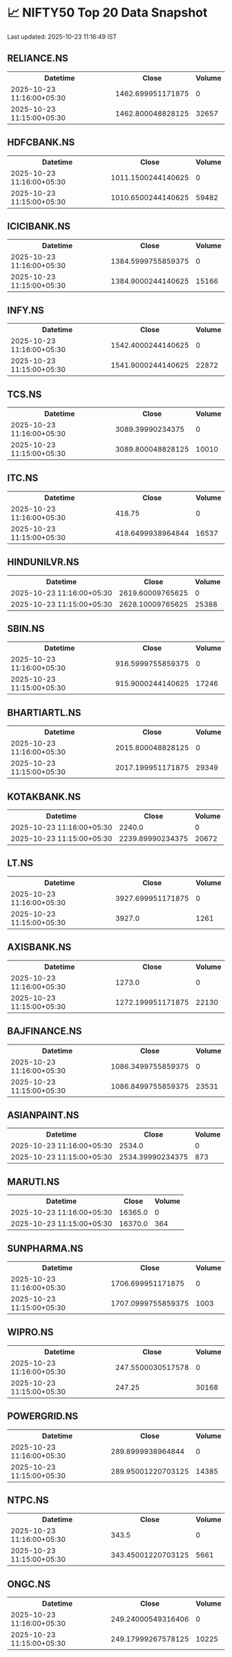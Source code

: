 # 📈 NIFTY50 Top 20 Data Snapshot

Last updated: 2025-10-23 11:16:49 IST

## RELIANCE.NS

<table>
  <tr><th>Datetime</th><th>Close</th><th>Volume</th></tr>
  <tr><td>2025-10-23 11:16:00+05:30</td><td>1462.699951171875</td><td>0</td></tr>
  <tr><td>2025-10-23 11:15:00+05:30</td><td>1462.800048828125</td><td>32657</td></tr>
</table>

## HDFCBANK.NS

<table>
  <tr><th>Datetime</th><th>Close</th><th>Volume</th></tr>
  <tr><td>2025-10-23 11:16:00+05:30</td><td>1011.1500244140625</td><td>0</td></tr>
  <tr><td>2025-10-23 11:15:00+05:30</td><td>1010.6500244140625</td><td>59482</td></tr>
</table>

## ICICIBANK.NS

<table>
  <tr><th>Datetime</th><th>Close</th><th>Volume</th></tr>
  <tr><td>2025-10-23 11:16:00+05:30</td><td>1384.5999755859375</td><td>0</td></tr>
  <tr><td>2025-10-23 11:15:00+05:30</td><td>1384.9000244140625</td><td>15166</td></tr>
</table>

## INFY.NS

<table>
  <tr><th>Datetime</th><th>Close</th><th>Volume</th></tr>
  <tr><td>2025-10-23 11:16:00+05:30</td><td>1542.4000244140625</td><td>0</td></tr>
  <tr><td>2025-10-23 11:15:00+05:30</td><td>1541.9000244140625</td><td>22872</td></tr>
</table>

## TCS.NS

<table>
  <tr><th>Datetime</th><th>Close</th><th>Volume</th></tr>
  <tr><td>2025-10-23 11:16:00+05:30</td><td>3089.39990234375</td><td>0</td></tr>
  <tr><td>2025-10-23 11:15:00+05:30</td><td>3089.800048828125</td><td>10010</td></tr>
</table>

## ITC.NS

<table>
  <tr><th>Datetime</th><th>Close</th><th>Volume</th></tr>
  <tr><td>2025-10-23 11:16:00+05:30</td><td>418.75</td><td>0</td></tr>
  <tr><td>2025-10-23 11:15:00+05:30</td><td>418.6499938964844</td><td>16537</td></tr>
</table>

## HINDUNILVR.NS

<table>
  <tr><th>Datetime</th><th>Close</th><th>Volume</th></tr>
  <tr><td>2025-10-23 11:16:00+05:30</td><td>2619.60009765625</td><td>0</td></tr>
  <tr><td>2025-10-23 11:15:00+05:30</td><td>2628.10009765625</td><td>25388</td></tr>
</table>

## SBIN.NS

<table>
  <tr><th>Datetime</th><th>Close</th><th>Volume</th></tr>
  <tr><td>2025-10-23 11:16:00+05:30</td><td>916.5999755859375</td><td>0</td></tr>
  <tr><td>2025-10-23 11:15:00+05:30</td><td>915.9000244140625</td><td>17246</td></tr>
</table>

## BHARTIARTL.NS

<table>
  <tr><th>Datetime</th><th>Close</th><th>Volume</th></tr>
  <tr><td>2025-10-23 11:16:00+05:30</td><td>2015.800048828125</td><td>0</td></tr>
  <tr><td>2025-10-23 11:15:00+05:30</td><td>2017.199951171875</td><td>29349</td></tr>
</table>

## KOTAKBANK.NS

<table>
  <tr><th>Datetime</th><th>Close</th><th>Volume</th></tr>
  <tr><td>2025-10-23 11:16:00+05:30</td><td>2240.0</td><td>0</td></tr>
  <tr><td>2025-10-23 11:15:00+05:30</td><td>2239.89990234375</td><td>20672</td></tr>
</table>

## LT.NS

<table>
  <tr><th>Datetime</th><th>Close</th><th>Volume</th></tr>
  <tr><td>2025-10-23 11:16:00+05:30</td><td>3927.699951171875</td><td>0</td></tr>
  <tr><td>2025-10-23 11:15:00+05:30</td><td>3927.0</td><td>1261</td></tr>
</table>

## AXISBANK.NS

<table>
  <tr><th>Datetime</th><th>Close</th><th>Volume</th></tr>
  <tr><td>2025-10-23 11:16:00+05:30</td><td>1273.0</td><td>0</td></tr>
  <tr><td>2025-10-23 11:15:00+05:30</td><td>1272.199951171875</td><td>22130</td></tr>
</table>

## BAJFINANCE.NS

<table>
  <tr><th>Datetime</th><th>Close</th><th>Volume</th></tr>
  <tr><td>2025-10-23 11:16:00+05:30</td><td>1086.3499755859375</td><td>0</td></tr>
  <tr><td>2025-10-23 11:15:00+05:30</td><td>1086.8499755859375</td><td>23531</td></tr>
</table>

## ASIANPAINT.NS

<table>
  <tr><th>Datetime</th><th>Close</th><th>Volume</th></tr>
  <tr><td>2025-10-23 11:16:00+05:30</td><td>2534.0</td><td>0</td></tr>
  <tr><td>2025-10-23 11:15:00+05:30</td><td>2534.39990234375</td><td>873</td></tr>
</table>

## MARUTI.NS

<table>
  <tr><th>Datetime</th><th>Close</th><th>Volume</th></tr>
  <tr><td>2025-10-23 11:16:00+05:30</td><td>16365.0</td><td>0</td></tr>
  <tr><td>2025-10-23 11:15:00+05:30</td><td>16370.0</td><td>364</td></tr>
</table>

## SUNPHARMA.NS

<table>
  <tr><th>Datetime</th><th>Close</th><th>Volume</th></tr>
  <tr><td>2025-10-23 11:16:00+05:30</td><td>1706.699951171875</td><td>0</td></tr>
  <tr><td>2025-10-23 11:15:00+05:30</td><td>1707.0999755859375</td><td>1003</td></tr>
</table>

## WIPRO.NS

<table>
  <tr><th>Datetime</th><th>Close</th><th>Volume</th></tr>
  <tr><td>2025-10-23 11:16:00+05:30</td><td>247.5500030517578</td><td>0</td></tr>
  <tr><td>2025-10-23 11:15:00+05:30</td><td>247.25</td><td>30168</td></tr>
</table>

## POWERGRID.NS

<table>
  <tr><th>Datetime</th><th>Close</th><th>Volume</th></tr>
  <tr><td>2025-10-23 11:16:00+05:30</td><td>289.8999938964844</td><td>0</td></tr>
  <tr><td>2025-10-23 11:15:00+05:30</td><td>289.95001220703125</td><td>14385</td></tr>
</table>

## NTPC.NS

<table>
  <tr><th>Datetime</th><th>Close</th><th>Volume</th></tr>
  <tr><td>2025-10-23 11:16:00+05:30</td><td>343.5</td><td>0</td></tr>
  <tr><td>2025-10-23 11:15:00+05:30</td><td>343.45001220703125</td><td>5661</td></tr>
</table>

## ONGC.NS

<table>
  <tr><th>Datetime</th><th>Close</th><th>Volume</th></tr>
  <tr><td>2025-10-23 11:16:00+05:30</td><td>249.24000549316406</td><td>0</td></tr>
  <tr><td>2025-10-23 11:15:00+05:30</td><td>249.17999267578125</td><td>10225</td></tr>
</table>

